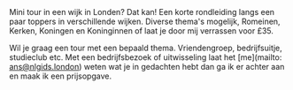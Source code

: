 <div lang="nl">
Mini tour in een wijk in Londen? Dat kan! Een korte rondleiding langs een paar toppers in
verschillende wijken. Diverse thema's mogelijk,
Romeinen, Kerken, Koningen en Koninginnen of laat je door mij verrassen voor £35.

Wil je graag een tour met een bepaald thema. Vriendengroep, bedrijfsuitje,
studieclub etc. Met een bedrijfsbezoek of uitwisseling laat
het [me](mailto: ans@nlgids.london) weten wat
je in gedachten hebt dan ga ik er achter aan en maak ik een prijsopgave.
</div>
